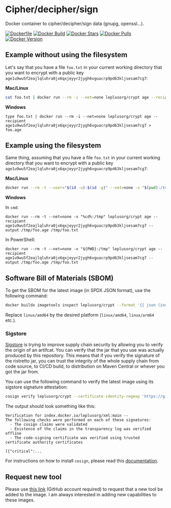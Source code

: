 # Cipher/decipher/sign

Docker container to cipher/decipher/sign data (gnupg, openssl...).

[![Dockerfile](https://img.shields.io/badge/GitHub-Dockerfile-blue)](https://github.com/leplusorg/docker-crypt/blob/main/crypt/Dockerfile)
[![Docker Build](https://github.com/leplusorg/docker-crypt/workflows/Docker/badge.svg)](https://github.com/leplusorg/docker-crypt/actions?query=workflow:"Docker")
[![Docker Stars](https://img.shields.io/docker/stars/leplusorg/crypt)](https://hub.docker.com/r/leplusorg/crypt)
[![Docker Pulls](https://img.shields.io/docker/pulls/leplusorg/crypt)](https://hub.docker.com/r/leplusorg/crypt)
[![Docker Version](https://img.shields.io/docker/v/leplusorg/crypt?sort=semver)](https://hub.docker.com/r/leplusorg/crypt)

## Example without using the filesystem

Let's say that you have a file `foo.txt` in your current working directory that you want to encrypt with a public key `age1u9wu5f2eajlqluhra0jx6qxjeyyr2jygh6vguacrp9pd63kljsesam7cg7`:

**Mac/Linux**

```bash
cat foo.txt | docker run --rm -i --net=none leplusorg/crypt age --recipient age1u9wu5f2eajlqluhra0jx6qxjeyyr2jygh6vguacrp9pd63kljsesam7cg7 > foo.age
```

**Windows**

```batch
type foo.txt | docker run --rm -i --net=none leplusorg/crypt age --recipient age1u9wu5f2eajlqluhra0jx6qxjeyyr2jygh6vguacrp9pd63kljsesam7cg7 > foo.age
```

## Example using the filesystem

Same thing, assuming that you have a file `foo.txt` in your current working directory that you want to encrypt with a public key `age1u9wu5f2eajlqluhra0jx6qxjeyyr2jygh6vguacrp9pd63kljsesam7cg7`:

**Mac/Linux**

```bash
docker run --rm -t --user="$(id -u):$(id -g)" --net=none -v "$(pwd):/tmp" leplusorg/crypt age --recipient age1u9wu5f2eajlqluhra0jx6qxjeyyr2jygh6vguacrp9pd63kljsesam7cg7 --output /tmp/foo.age /tmp/foo.txt
```

**Windows**

In `cmd`:

```batch
docker run --rm -t --net=none -v "%cd%:/tmp" leplusorg/crypt age --recipient age1u9wu5f2eajlqluhra0jx6qxjeyyr2jygh6vguacrp9pd63kljsesam7cg7 --output /tmp/foo.age /tmp/foo.txt
```

In PowerShell:

```pwsh
docker run --rm -t --net=none -v "${PWD}:/tmp" leplusorg/crypt age --recipient age1u9wu5f2eajlqluhra0jx6qxjeyyr2jygh6vguacrp9pd63kljsesam7cg7 --output /tmp/foo.age /tmp/foo.txt
```

## Software Bill of Materials (SBOM)

To get the SBOM for the latest image (in SPDX JSON format), use the
following command:

```bash
docker buildx imagetools inspect leplusorg/crypt --format '{{ json (index .SBOM "linux/amd64").SPDX }}'
```

Replace `linux/amd64` by the desired platform (`linux/amd64`, `linux/arm64` etc.).

### Sigstore

[Sigstore](https://docs.sigstore.dev) is trying to improve supply
chain security by allowing you to verify the origin of an
artifcat. You can verify that the jar that you use was actually
produced by this repository. This means that if you verify the
signature of the ristretto jar, you can trust the integrity of the
whole supply chain from code source, to CI/CD build, to distribution
on Maven Central or whever you got the jar from.

You can use the following command to verify the latest image using its
sigstore signature attestation:

```bash
cosign verify leplusorg/crypt --certificate-identity-regexp 'https://github\.com/leplusorg/docker-av/\.github/workflows/.+' --certificate-oidc-issuer 'https://token.actions.githubusercontent.com'
```

The output should look something like this:

```text
Verification for index.docker.io/leplusorg/xml:main --
The following checks were performed on each of these signatures:
  - The cosign claims were validated
  - Existence of the claims in the transparency log was verified offline
  - The code-signing certificate was verified using trusted certificate authority certificates

[{"critical":...
```

For instructions on how to install `cosign`, please read this [documentation](https://docs.sigstore.dev/cosign/system_config/installation/).

## Request new tool

Please use [this link](https://github.com/leplusorg/docker-crypt/issues/new?assignees=thomasleplus&labels=enhancement&template=feature_request.md&title=%5BFEAT%5D) (GitHub account required) to request that a new tool be added to the image. I am always interested in adding new capabilities to these images.
